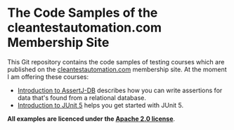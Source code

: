 # The Code Samples of the cleantestautomation.com Membership Site

This Git repository contains the code samples of testing courses which are 
published on the [cleantestautomation.com](https://www.cleantestautomation.com) 
membership site. At the moment I am offering these courses:

* [Introduction to AssertJ-DB]() describes how you can write assertions for data that's found from a relational
   database. 
* [Introduction to JUnit 5](https://github.com/pkainulainen/clean-test-automation/tree/main/introduction-to-junit5) 
  helps you get started with JUnit 5.

**All examples are licenced under the [Apache 2.0 license](https://github.com/pkainulainen/clean-test-automation/blob/main/LICENSE)**.
